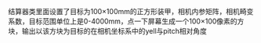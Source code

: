 结算器类里面设置了目标为100×100mm的正方形装甲，相机内参矩阵，相机畸变系数，目标范围单位上是0-4000mm，点一下屏幕生成一个100×100像素的方块，输出以该方块为目标的在相机坐标系中的yell与pitch相对角度

